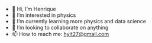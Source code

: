 - 👋 Hi, I’m Henrique
- 👀 I’m interested in physics
- 🌱 I’m currently learning more physics and data science
- 💞️ I’m looking to collaborate on anything
- 📫 How to reach me: hylt27@gmail.com

<!---
hylt27/hylt27 is a ✨ special ✨ repository because its `README.md` (this file) appears on your GitHub profile.
You can click the Preview link to take a look at your changes.
--->
